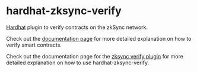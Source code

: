 # hardhat-zksync-verify

[Hardhat](https://hardhat.org/) plugin to verify contracts on the zkSync network.

Check out the [documentation page](https://v2-docs.zksync.io/dev/developer-guides/contracts/contract-verification.html) for more detailed explanation on how to verify smart contracts.

Check out the documentation page for the [zksync verify plugin](https://era.zksync.io/docs/tools/hardhat/hardhat-zksync-verify.html#verification-status-check) for more detailed explanation on how to use hardhat-zksync-verify.